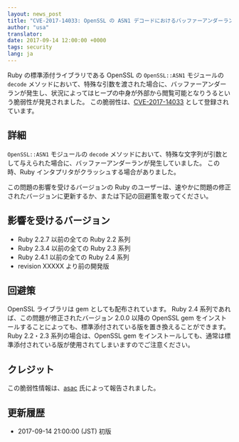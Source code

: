 ```yaml
---
layout: news_post
title: "CVE-2017-14033: OpenSSL の ASN1 デコードにおけるバッファーアンダーランについて"
author: "usa"
translator:
date: 2017-09-14 12:00:00 +0000
tags: security
lang: ja
---
```


Ruby の標準添付ライブラリである OpenSSL の `OpenSSL::ASN1` モジュールの `decode` メソッドにおいて、特殊な引数を渡された場合に、バッファーアンダーランが発生し、状況によってはヒープの中身が外部から閲覧可能となりうるという脆弱性が発見されました。
この脆弱性は、[CVE-2017-14033](http://cve.mitre.org/cgi-bin/cvename.cgi?name=CVE-2017-14033) として登録されています。

## 詳細

`OpenSSL::ASN1` モジュールの `decode` メソッドにおいて、特殊な文字列が引数として与えられた場合に、バッファーアンダーランが発生していました。
この時、Ruby インタプリタがクラッシュする場合がありました。

この問題の影響を受けるバージョンの Ruby のユーザーは、速やかに問題の修正されたバージョンに更新するか、または下記の回避策を取ってください。

## 影響を受けるバージョン

* Ruby 2.2.7 以前の全ての Ruby 2.2 系列
* Ruby 2.3.4 以前の全ての Ruby 2.3 系列
* Ruby 2.4.1 以前の全ての Ruby 2.4 系列
* revision XXXXX より前の開発版

## 回避策

OpenSSL ライブラリは gem としても配布されています。
Ruby 2.4 系列であれば、この問題が修正されたバージョン 2.0.0 以降の OpenSSL gem をインストールすることによっても、標準添付されている版を置き換えることができます。
Ruby 2.2・2.3 系列の場合は、OpenSSL gem をインストールしても、通常は標準添付されている版が使用されてしまいますのでご注意ください。

## クレジット

この脆弱性情報は、[asac](https://hackerone.com/asac) 氏によって報告されました。

## 更新履歴

* 2017-09-14 21:00:00 (JST) 初版
